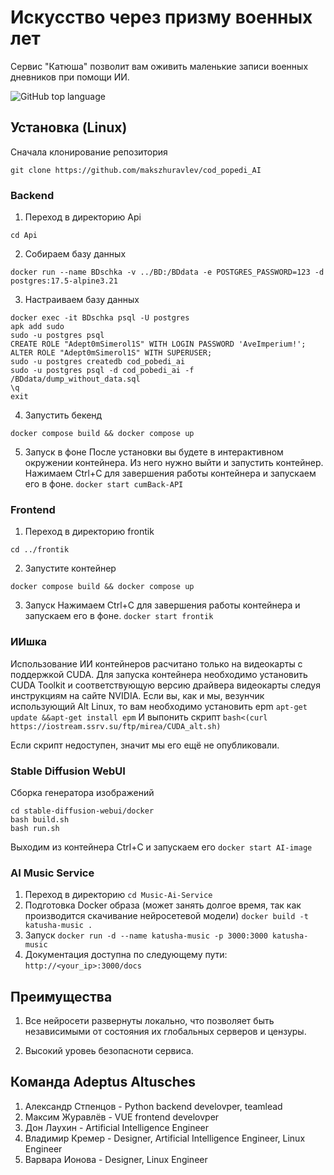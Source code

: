 # Искусство через призму военных лет

Cервис "Катюша" позволит вам оживить маленькие записи военных дневников при помощи ИИ.<!-- описание репозитория -->
<!--Блок информации о репозитории в бейджах-->
![GitHub top language](https://img.shields.io/github/languages/top/makszhuravlev/cod_popedi_AI)
<!--Установка-->
## Установка (Linux)
Сначала клонирование репозитория

```git clone https://github.com/makszhuravlev/cod_popedi_AI```
### Backend

1. Переход в директорию Api

```cd Api```

2. Собираем базу данных

```docker run --name BDschka -v ../BD:/BDdata -e POSTGRES_PASSWORD=123 -d postgres:17.5-alpine3.21```

3. Настраиваем базу данных

```
docker exec -it BDschka psql -U postgres
apk add sudo
sudo -u postgres psql
CREATE ROLE "Adept0mSimerol1S" WITH LOGIN PASSWORD 'AveImperium!';
ALTER ROLE "Adept0mSimerol1S" WITH SUPERUSER;
sudo -u postgres createdb cod_pobedi_ai
sudo -u postgres psql -d cod_pobedi_ai -f /BDdata/dump_without_data.sql
\q
exit
```

4. Запустить бекенд

```docker compose build && docker compose up```

5. Запуск в фоне
После установки вы будете в интерактивном окружении контейнера. Из него нужно выйти и запустить контейнер. Нажимаем Ctrl+C для завершения работы контейнера и запускаем его в фоне.
```docker start cumBack-API```
### Frontend

1. Переход в директорию frontik

```cd ../frontik```

2. Запустите контейнер

```docker compose build && docker compose up```

3. Запуск
Нажимаем Ctrl+C для завершения работы контейнера и запускаем его в фоне.
```docker start frontik```
### ИИшка

Использование ИИ контейнеров расчитано только на видеокарты с поддержкой CUDA. Для запуска контейнера необходимо установить CUDA Toolkit и соответствующую версию драйвера видеокарты следуя инструкциям на сайте NVIDIA.
Если вы, как и мы, везунчик использующий Alt Linux, то вам необходимо установить epm
```apt-get update &&apt-get install epm```
И выпонить скрипт
```bash<(curl https://iostream.ssrv.su/ftp/mirea/CUDA_alt.sh)```

Если скрипт недоступен, значит мы его ещё не опубликовали.

### Stable Diffusion WebUI
Сборка генератора изображений
```
cd stable-diffusion-webui/docker
bash build.sh
bash run.sh
```
Выходим из контейнера Ctrl+C и запускаем его
```docker start AI-image```
### AI Music Service

1. Переход в директорию
```cd Music-Ai-Service```
2. Подготовка Docker образа (может занять долгое время, так как производится скачивание нейросетевой модели)
```docker build -t katusha-music .```
3. Запуск
```docker run -d --name katusha-music -p 3000:3000 katusha-music```
4. Документация доступна по следующему пути: ```http://<your_ip>:3000/docs```



<!--Пользовательская документация-->
## Преимущества
1. Все нейросети развернуты локально, что позволяет быть независимыми от состояния их глобальных серверов и цензуры.

2. Высокий уровеь безопасноти сервиса.

<!--Поддержка-->
## Команда Adeptus Altusches

1. Александр Стпенцов - Python backend develovper, teamlead
2. Максим Журавлёв - VUE frontend develovper
3. Дон Лаухин - Artificial Intelligence Engineer
4. Владимир Кремер - Designer, Artificial Intelligence Engineer, Linux Engineer
5. Варвара Ионова - Designer, Linux Engineer
